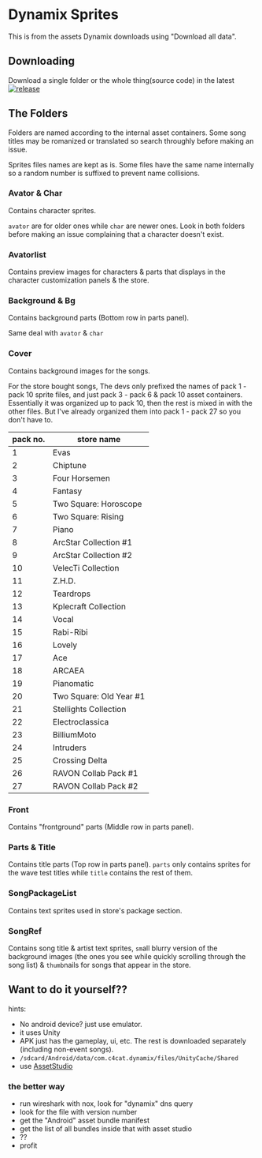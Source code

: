 # Dynamix Sprites

This is from the assets Dynamix downloads using "Download all data".

## Downloading

Download a single folder or the whole thing(source code) in the latest [![release](https://img.shields.io/github/v/release/NutchapolSal/dynamixSprites)](https://github.com/NutchapolSal/dynamixSprites/releases)

## The Folders

Folders are named according to the internal asset containers. Some song titles may be romanized or translated so search throughly before making an issue.

Sprites files names are kept as is. Some files have the same name internally so a random number is suffixed to prevent name collisions.

### Avator & Char

Contains character sprites.

`avator` are for older ones while `char` are newer ones. Look in both folders before making an issue complaining that a character doesn't exist.

### Avatorlist

Contains preview images for characters & parts that displays in the character customization panels & the store.

### Background & Bg

Contains background parts (Bottom row in parts panel).

Same deal with `avator` & `char`

### Cover

Contains background images for the songs.

For the store bought songs, The devs only prefixed the names of pack 1 - pack 10 sprite files, and just pack 3 - pack 6 & pack 10 asset containers. Essentially it was organized up to pack 10, then the rest is mixed in with the other files. But I've already organized them into pack 1 - pack 27 so you don't have to.

|pack no.|store name|
|---|---|
|1|Evas|
|2|Chiptune|
|3|Four Horsemen|
|4|Fantasy|
|5|Two Square: Horoscope|
|6|Two Square: Rising|
|7|Piano|
|8|ArcStar Collection #1|
|9|ArcStar Collection #2|
|10|VelecTi Collection|
|11|Z.H.D.|
|12|Teardrops|
|13|Kplecraft Collection|
|14|Vocal|
|15|Rabi-Ribi|
|16|Lovely|
|17|Ace|
|18|ARCAEA|
|19|Pianomatic|
|20|Two Square: Old Year #1|
|21|Stellights Collection|
|22|Electroclassica|
|23|BilliumMoto|
|24|Intruders|
|25|Crossing Delta|
|26|RAVON Collab Pack #1|
|27|RAVON Collab Pack #2|

### Front

Contains "frontground" parts (Middle row in parts panel).

### Parts & Title

Contains title parts (Top row in parts panel). `parts` only contains sprites for the wave test titles while `title` contains the rest of them.

### SongPackageList

Contains text sprites used in store's package section.

### SongRef

Contains song title & artist text sprites, `sm`all blurry version of the background images (the ones you see while quickly scrolling through the song list) & `thumb`nails for songs that appear in the store.

## Want to do it yourself??

hints:

- No android device? just use emulator.
- it uses Unity
- APK just has the gameplay, ui, etc. The rest is downloaded separately (including non-event songs).
- `/sdcard/Android/data/com.c4cat.dynamix/files/UnityCache/Shared`
- use [AssetStudio](https://github.com/Perfare/AssetStudio)

### the better way

- run wireshark with nox, look for "dynamix" dns query
- look for the file with version number
- get the "Android" asset bundle manifest
- get the list of all bundles inside that with asset studio
- ??
- profit